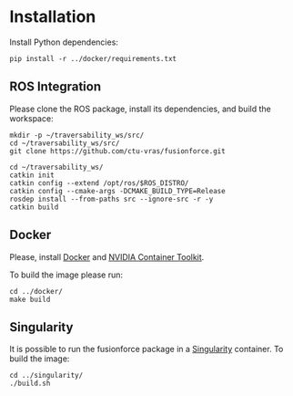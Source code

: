 # Installation

Install Python dependencies:
```commandline
pip install -r ../docker/requirements.txt
```

## ROS Integration
Please clone the ROS package, install its dependencies, and build the workspace:
```commandline
mkdir -p ~/traversability_ws/src/
cd ~/traversability_ws/src/
git clone https://github.com/ctu-vras/fusionforce.git

cd ~/traversability_ws/
catkin init
catkin config --extend /opt/ros/$ROS_DISTRO/
catkin config --cmake-args -DCMAKE_BUILD_TYPE=Release
rosdep install --from-paths src --ignore-src -r -y
catkin build
```


## Docker

Please, install
[Docker](https://docs.docker.com/engine/install/ubuntu/)
and [NVIDIA Container Toolkit](https://docs.nvidia.com/datacenter/cloud-native/container-toolkit/install-guide.html).

To build the image please run:
```commandline
cd ../docker/
make build
```

## Singularity

It is possible to run the fusionforce package in a [Singularity](https://sylabs.io/singularity/) container.
To build the image:
```commandline
cd ../singularity/
./build.sh
```
